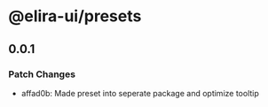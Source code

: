 # @elira-ui/presets

## 0.0.1

### Patch Changes

- affad0b: Made preset into seperate package and optimize tooltip
